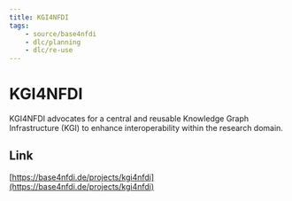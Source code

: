 ```yaml
---
title: KGI4NFDI
tags:
    - source/base4nfdi
    - dlc/planning
    - dlc/re-use
---
```

# KGI4NFDI
KGI4NFDI advocates for a central and reusable Knowledge Graph Infrastructure (KGI) to enhance interoperability within the research domain.

## Link
[https://base4nfdi.de/projects/kgi4nfdi](https://base4nfdi.de/projects/kgi4nfdi)